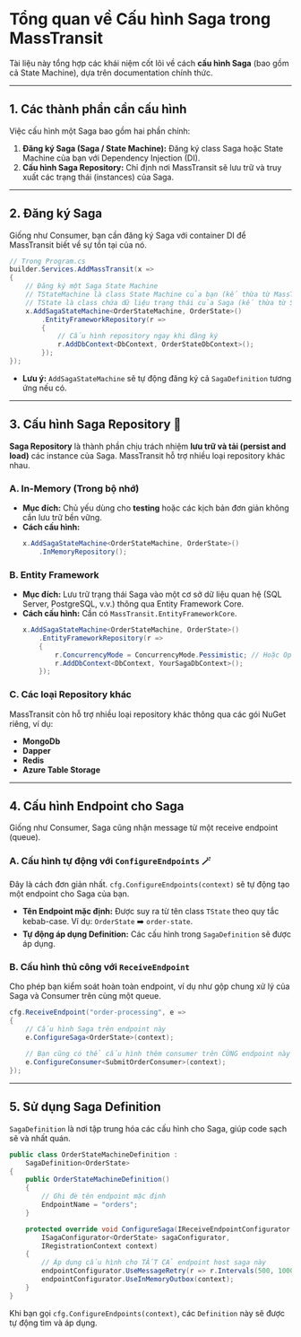 # Tổng quan về Cấu hình Saga trong MassTransit

Tài liệu này tổng hợp các khái niệm cốt lõi về cách **cấu hình Saga** (bao gồm cả State Machine), dựa trên documentation chính thức.

---

## 1. Các thành phần cần cấu hình

Việc cấu hình một Saga bao gồm hai phần chính:
1.  **Đăng ký Saga (Saga / State Machine):** Đăng ký class Saga hoặc State Machine của bạn với Dependency Injection (DI).
2.  **Cấu hình Saga Repository:** Chỉ định nơi MassTransit sẽ lưu trữ và truy xuất các trạng thái (instances) của Saga.

---

## 2. Đăng ký Saga

Giống như Consumer, bạn cần đăng ký Saga với container DI để MassTransit biết về sự tồn tại của nó.

```csharp
// Trong Program.cs
builder.Services.AddMassTransit(x =>
{
    // Đăng ký một Saga State Machine
    // TStateMachine là class State Machine của bạn (kế thừa từ MassTransitStateMachine<TState>)
    // TState là class chứa dữ liệu trạng thái của Saga (kế thừa từ SagaStateMachineInstance)
    x.AddSagaStateMachine<OrderStateMachine, OrderState>()
        .EntityFrameworkRepository(r => 
        {
            // Cấu hình repository ngay khi đăng ký
            r.AddDbContext<DbContext, OrderStateDbContext>();
        });
});
```
* **Lưu ý:** `AddSagaStateMachine` sẽ tự động đăng ký cả `SagaDefinition` tương ứng nếu có.

---

## 3. Cấu hình Saga Repository 💾

**Saga Repository** là thành phần chịu trách nhiệm **lưu trữ và tải (persist and load)** các instance của Saga. MassTransit hỗ trợ nhiều loại repository khác nhau.

### A. In-Memory (Trong bộ nhớ)
* **Mục đích:** Chủ yếu dùng cho **testing** hoặc các kịch bản đơn giản không cần lưu trữ bền vững.
* **Cách cấu hình:**
    ```csharp
    x.AddSagaStateMachine<OrderStateMachine, OrderState>()
        .InMemoryRepository();
    ```

### B. Entity Framework
* **Mục đích:** Lưu trữ trạng thái Saga vào một cơ sở dữ liệu quan hệ (SQL Server, PostgreSQL, v.v.) thông qua Entity Framework Core.
* **Cách cấu hình:** Cần có `MassTransit.EntityFrameworkCore`.
    ```csharp
    x.AddSagaStateMachine<OrderStateMachine, OrderState>()
        .EntityFrameworkRepository(r =>
        {
            r.ConcurrencyMode = ConcurrencyMode.Pessimistic; // Hoặc Optimistic
            r.AddDbContext<DbContext, YourSagaDbContext>();
        });
    ```

### C. Các loại Repository khác
MassTransit còn hỗ trợ nhiều loại repository khác thông qua các gói NuGet riêng, ví dụ:
* **MongoDb**
* **Dapper**
* **Redis**
* **Azure Table Storage**

---

## 4. Cấu hình Endpoint cho Saga

Giống như Consumer, Saga cũng nhận message từ một receive endpoint (queue).

### A. Cấu hình tự động với `ConfigureEndpoints` 🪄
Đây là cách đơn giản nhất. `cfg.ConfigureEndpoints(context)` sẽ tự động tạo một endpoint cho Saga của bạn.
* **Tên Endpoint mặc định:** Được suy ra từ tên class `TState` theo quy tắc kebab-case. Ví dụ: `OrderState` ➡️ `order-state`.
* **Tự động áp dụng Definition:** Các cấu hình trong `SagaDefinition` sẽ được áp dụng.

### B. Cấu hình thủ công với `ReceiveEndpoint`
Cho phép bạn kiểm soát hoàn toàn endpoint, ví dụ như gộp chung xử lý của Saga và Consumer trên cùng một queue.

```csharp
cfg.ReceiveEndpoint("order-processing", e =>
{
    // Cấu hình Saga trên endpoint này
    e.ConfigureSaga<OrderState>(context);
    
    // Bạn cũng có thể cấu hình thêm consumer trên CÙNG endpoint này
    e.ConfigureConsumer<SubmitOrderConsumer>(context);
});
```

---

## 5. Sử dụng Saga Definition

`SagaDefinition` là nơi tập trung hóa các cấu hình cho Saga, giúp code sạch sẽ và nhất quán.

```csharp
public class OrderStateMachineDefinition :
    SagaDefinition<OrderState>
{
    public OrderStateMachineDefinition()
    {
        // Ghi đè tên endpoint mặc định
        EndpointName = "orders";
    }

    protected override void ConfigureSaga(IReceiveEndpointConfigurator endpointConfigurator, 
        ISagaConfigurator<OrderState> sagaConfigurator,
        IRegistrationContext context)
    {
        // Áp dụng cấu hình cho TẤT CẢ endpoint host saga này
        endpointConfigurator.UseMessageRetry(r => r.Intervals(500, 1000, 5000));
        endpointConfigurator.UseInMemoryOutbox(context);
    }
}
```
Khi bạn gọi `cfg.ConfigureEndpoints(context)`, các `Definition` này sẽ được tự động tìm và áp dụng.